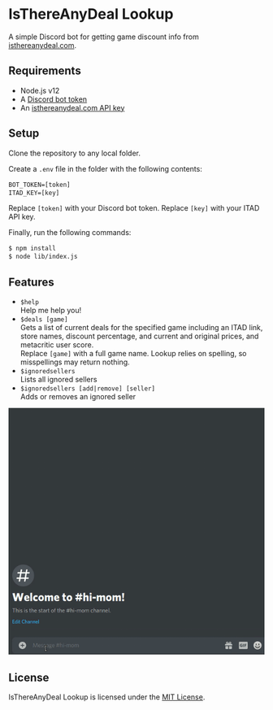 # IsThereAnyDeal Lookup

A simple Discord bot for getting game discount info from [isthereanydeal.com](https://isthereanydeal.com).

## Requirements

- Node.js v12
- A [Discord bot token](https://discord.com/developers/applications)
- An [isthereanydeal.com API key](https://isthereanydeal.com/dev/app)

## Setup

Clone the repository to any local folder.

Create a `.env` file in the folder with the following contents:

```
BOT_TOKEN=[token]
ITAD_KEY=[key]
```

Replace `[token]` with your Discord bot token. Replace `[key]` with your ITAD API key.

Finally, run the following commands:

```sh
$ npm install
$ node lib/index.js
```

## Features

- `$help`  
Help me help you!
- `$deals [game]`  
Gets a list of current deals for the specified game including an ITAD link, store names, discount percentage, and current and original prices, and metacritic user score.  
Replace `[game]` with a full game name. Lookup relies on spelling, so misspellings may return nothing.
- `$ignoredsellers`  
Lists all ignored sellers
- `$ignoredsellers [add|remove] [seller]`  
Adds or removes an ignored seller

![Look at these deals](resources/readme/deals-example.gif)

## License

IsThereAnyDeal Lookup is licensed under the [MIT License](http://www.opensource.org/licenses/mit-license.php).
